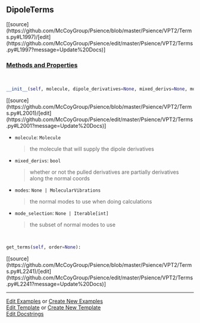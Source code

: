 ## <a id="Psience.VPT2.Terms.DipoleTerms">DipoleTerms</a> 
<div class="docs-source-link" markdown="1">
[[source](https://github.com/McCoyGroup/Psience/blob/master/Psience/VPT2/Terms.py#L1997)/[edit](https://github.com/McCoyGroup/Psience/edit/master/Psience/VPT2/Terms.py#L1997?message=Update%20Docs)]
</div>



<div class="collapsible-section">
 <div class="collapsible-section collapsible-section-header" markdown="1">
 
### <a class="collapse-link" data-toggle="collapse" href="#methods">Methods and Properties</a> <a class="float-right" data-toggle="collapse" href="#methods"><i class="fa fa-chevron-down"></i></a>

 </div>
 <div class="collapsible-section collapsible-section-body collapse" id="methods" markdown="1">

<a id="Psience.VPT2.Terms.DipoleTerms.__init__" class="docs-object-method">&nbsp;</a> 
```python
__init__(self, molecule, dipole_derivatives=None, mixed_derivs=None, modes=None, mode_selection=None, logger=None, parallelizer=None, checkpointer=None, **opts): 
```
<div class="docs-source-link" markdown="1">
[[source](https://github.com/McCoyGroup/Psience/blob/master/Psience/VPT2/Terms.py#L2001)/[edit](https://github.com/McCoyGroup/Psience/edit/master/Psience/VPT2/Terms.py#L2001?message=Update%20Docs)]
</div>


- `molecule`: `Molecule`
    >the molecule that will supply the dipole derivatives
- `mixed_derivs`: `bool`
    >whether or not the pulled derivatives are partially derivatives along the normal coords
- `modes`: `None | MolecularVibrations`
    >the normal modes to use when doing calculations
- `mode_selection`: `None | Iterable[int]`
    >the subset of normal modes to use

<a id="Psience.VPT2.Terms.DipoleTerms.get_terms" class="docs-object-method">&nbsp;</a> 
```python
get_terms(self, order=None): 
```
<div class="docs-source-link" markdown="1">
[[source](https://github.com/McCoyGroup/Psience/blob/master/Psience/VPT2/Terms.py#L2241)/[edit](https://github.com/McCoyGroup/Psience/edit/master/Psience/VPT2/Terms.py#L2241?message=Update%20Docs)]
</div>

 </div>
</div>




___

[Edit Examples](https://github.com/McCoyGroup/Psience/edit/gh-pages/ci/examples/Psience/VPT2/Terms/DipoleTerms.md) or 
[Create New Examples](https://github.com/McCoyGroup/Psience/new/gh-pages/?filename=ci/examples/Psience/VPT2/Terms/DipoleTerms.md) <br/>
[Edit Template](https://github.com/McCoyGroup/Psience/edit/gh-pages/ci/docs/Psience/VPT2/Terms/DipoleTerms.md) or 
[Create New Template](https://github.com/McCoyGroup/Psience/new/gh-pages/?filename=ci/docs/templates/Psience/VPT2/Terms/DipoleTerms.md) <br/>
[Edit Docstrings](https://github.com/McCoyGroup/Psience/edit/master/Psience/VPT2/Terms.py#L1997?message=Update%20Docs)